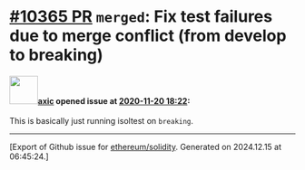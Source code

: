 # [\#10365 PR](https://github.com/ethereum/solidity/pull/10365) `merged`: Fix test failures due to merge conflict (from develop to breaking)

#### <img src="https://avatars.githubusercontent.com/u/20340?v=4" width="50">[axic](https://github.com/axic) opened issue at [2020-11-20 18:22](https://github.com/ethereum/solidity/pull/10365):

This is basically just running isoltest on `breaking`.




-------------------------------------------------------------------------------



[Export of Github issue for [ethereum/solidity](https://github.com/ethereum/solidity). Generated on 2024.12.15 at 06:45:24.]
